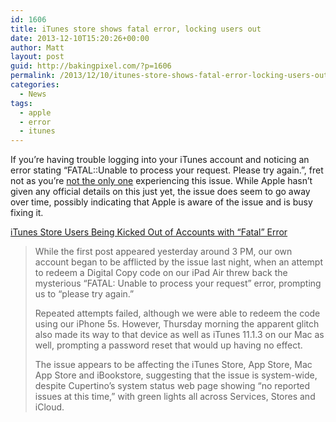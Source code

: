 ```yaml
---
id: 1606
title: iTunes store shows fatal error, locking users out
date: 2013-12-10T15:20:26+00:00
author: Matt
layout: post
guid: http://bakingpixel.com/?p=1606
permalink: /2013/12/10/itunes-store-shows-fatal-error-locking-users-out/
categories:
  - News
tags:
  - apple
  - error
  - itunes
---
```

If you&#8217;re having trouble logging into your iTunes account and noticing an error stating &#8220;FATAL::Unable to process your request. Please try again.&#8221;, fret not as you&#8217;re [not the only one](https://discussions.apple.com/thread/5633322?start=0&tstart=0) experiencing this issue. While Apple hasn&#8217;t given any official details on this just yet, the issue does seem to go away over time, possibly indicating that Apple is aware of the issue and is busy fixing it.

[iTunes Store Users Being Kicked Out of Accounts with &#8220;Fatal&#8221; Error](http://www.maclife.com/article/news/itunes_store_users_being_kicked_out_accounts_fatal_error_updated)

> While the first post appeared yesterday around 3 PM, our own account began to be afflicted by the issue last night, when an attempt to redeem a Digital Copy code on our iPad Air threw back the mysterious &#8220;FATAL: Unable to process your request&#8221; error, prompting us to &#8220;please try again.&#8221;
> 
> Repeated attempts failed, although we were able to redeem the code using our iPhone 5s. However, Thursday morning the apparent glitch also made its way to that device as well as iTunes 11.1.3 on our Mac as well, prompting a password reset that would up having no effect.
> 
> The issue appears to be affecting the iTunes Store, App Store, Mac App Store and iBookstore, suggesting that the issue is system-wide, despite Cupertino&#8217;s system status web page showing &#8220;no reported issues at this time,&#8221; with green lights all across Services, Stores and iCloud.